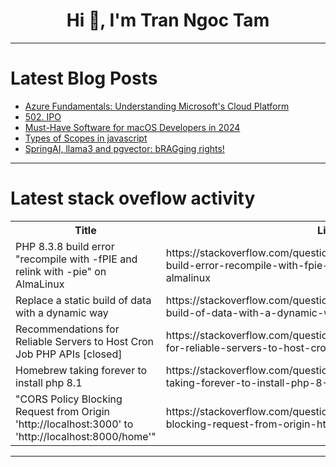 <h1 align="center">Hi 👋, I'm Tran Ngoc Tam</h1>

---

# Latest Blog Posts 
<!-- BLOG-POST-LIST:START -->
- [Azure Fundamentals: Understanding Microsoft&#39;s Cloud Platform](https://dev.to/prakash_rao/azure-fundamentals-understanding-microsofts-cloud-platform-86o)
- [502. IPO](https://dev.to/mdarifulhaque/502-ipo-295e)
- [Must-Have Software for macOS Developers in 2024](https://dev.to/lunamiller/must-have-software-for-macos-developers-in-2024-3885)
- [Types of Scopes in javascript](https://dev.to/kiransm/types-of-scopes-in-javascript-4lm3)
- [SpringAI, llama3 and pgvector: bRAGging rights!](https://dev.to/mcadariu/springai-llama3-and-pgvector-bragging-rights-2n8o)
<!-- BLOG-POST-LIST:END -->

---

# Latest stack oveflow activity
<table>
  <tr><th>Title</th><th>Link</th></tr>
  <!-- STACKOVERFLOW:START --><tr><td>PHP 8.3.8 build error &quot;recompile with -fPIE and relink with -pie&quot; on AlmaLinux</td><td>https://stackoverflow.com/questions/78626755/php-8-3-8-build-error-recompile-with-fpie-and-relink-with-pie-on-almalinux</td></tr><tr><td>Replace a static build of data with a dynamic way</td><td>https://stackoverflow.com/questions/78626704/replace-a-static-build-of-data-with-a-dynamic-way</td></tr><tr><td>Recommendations for Reliable Servers to Host Cron Job PHP APIs [closed]</td><td>https://stackoverflow.com/questions/78626677/recommendations-for-reliable-servers-to-host-cron-job-php-apis</td></tr><tr><td>Homebrew taking forever to install php 8.1</td><td>https://stackoverflow.com/questions/78626662/homebrew-taking-forever-to-install-php-8-1</td></tr><tr><td>&quot;CORS Policy Blocking Request from Origin &#39;http://localhost:3000&#39; to &#39;http://localhost:8000/home&#39;&quot;</td><td>https://stackoverflow.com/questions/78626628/cors-policy-blocking-request-from-origin-http-localhost3000-to-http-loc</td></tr><!-- STACKOVERFLOW:END -->
</table>

---


